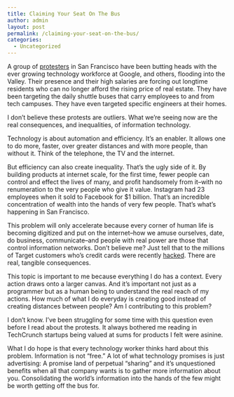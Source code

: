 ```yaml
---
title: Claiming Your Seat On The Bus
author: admin
layout: post
permalink: /claiming-your-seat-on-the-bus/
categories:
  - Uncategorized
---
```

A group of [protesters][1] in San Francisco have been butting heads with the ever growing technology workforce at Google, and others, flooding into the Valley. Their presence and their high salaries are forcing out longtime residents who can no longer afford the rising price of real estate. They have been targeting the daily shuttle buses that carry employees to and from tech campuses. They have even targeted specific engineers at their homes.

I don&#8217;t believe these protests are outliers. What we&#8217;re seeing now are the real consequences, and inequalities, of information technology.

Technology is about automation and efficiency. It&#8217;s an enabler. It allows one to do more, faster, over greater distances and with more people, than without it. Think of the telephone, the TV and the internet.

But efficiency can also create inequality. That&#8217;s the ugly side of it. By building products at internet scale, for the first time, fewer people can control and effect the lives of many, and profit handsomely from it&#8211;with no renumeration to the very people who give it value. Instagram had 23 employees when it sold to Facebook for $1 billion. That&#8217;s an incredible concentration of wealth into the hands of very few people. That&#8217;s what&#8217;s happening in San Francisco.

This problem will only accelerate because every corner of human life is becoming digitized and put on the internet&#8211;how we amuse ourselves, date, do business, communicate&#8211;and people with real power are those that control information networks. Don&#8217;t believe me? Just tell that to the millions of Target customers who&#8217;s credit cards were recently [hacked][2]. There are real, tangible consequences.

This topic is important to me because everything I do has a context. Every action draws onto a larger canvas. And it&#8217;s important not just as a programmer but as a human being to understand the real reach of my actions. How much of what I do everyday is creating good instead of creating distances between people? Am I contributing to this problem?

I don&#8217;t know. I&#8217;ve been struggling for some time with this question even before I read about the protests. It always bothered me reading in TechCrunch startups being valued at sums for products I felt were asinine.

What I do hope is that every technology worker thinks hard about this problem. Information is not &#8220;free.&#8221; A lot of what technology promises is just advertising: A promise land of perpetual &#8220;sharing&#8221; and it&#8217;s unquestioned benefits when all that company wants is to gather more information about you. Consolidating the world&#8217;s information into the hands of the few might be worth getting off the bus for.

 [1]: http://www.nytimes.com/2014/02/01/technology/tech-rides-are-focus-of-hostility-in-bay-area.html?ref=technology
 [2]: http://bits.blogs.nytimes.com/2013/12/18/target-looking-into-security-breach/